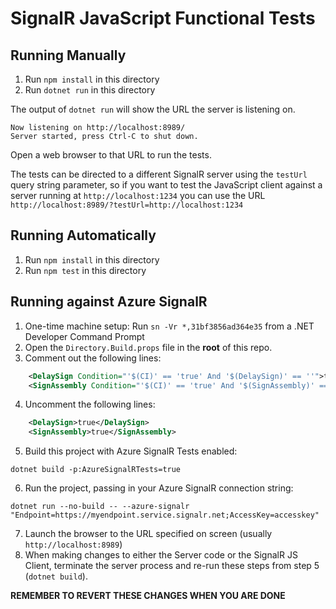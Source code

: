 # SignalR JavaScript Functional Tests

## Running Manually

1. Run `npm install` in this directory
2. Run `dotnet run` in this directory

The output of `dotnet run` will show the URL the server is listening on.

```
Now listening on http://localhost:8989/
Server started, press Ctrl-C to shut down.
```

Open a web browser to that URL to run the tests.

The tests can be directed to a different SignalR server using the `testUrl` query string parameter, so if you want to test the JavaScript client against a server running at `http://localhost:1234` you can use the URL `http://localhost:8989/?testUrl=http://localhost:1234`

## Running Automatically

1. Run `npm install` in this directory
2. Run `npm test` in this directory

## Running against Azure SignalR

1. One-time machine setup: Run `sn -Vr *,31bf3856ad364e35` from a .NET Developer Command Prompt
2. Open the `Directory.Build.props` file in the **root** of this repo.
3. Comment out the following lines:

```xml
    <DelaySign Condition="'$(CI)' == 'true' And '$(DelaySign)' == ''">true</DelaySign>
    <SignAssembly Condition="'$(CI)' == 'true' And '$(SignAssembly)' == ''">true</SignAssembly>
```

4. Uncomment the following lines:

```xml
    <DelaySign>true</DelaySign>
    <SignAssembly>true</SignAssembly>
```

5. Build this project with Azure SignalR Tests enabled:

```
dotnet build -p:AzureSignalRTests=true
```

6. Run the project, passing in your Azure SignalR connection string:

```
dotnet run --no-build -- --azure-signalr "Endpoint=https://myendpoint.service.signalr.net;AccessKey=accesskey"
```

7. Launch the browser to the URL specified on screen (usually `http://localhost:8989`)
8. When making changes to either the Server code or the SignalR JS Client, terminate the server process and re-run these steps from step 5 (`dotnet build`).

**REMEMBER TO REVERT THESE CHANGES WHEN YOU ARE DONE**